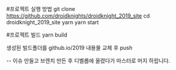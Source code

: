 #프로젝트 실행 방법
git clone https://github.com/droidknights/droidknight_2019_site
cd droidknight_2019_site
yarn
yarn start

#프로젝트 빌드
yarn build

생성된 빌드폴더를 github.io/2019 내용물 교체 후 push

--
이슈 만들고 브렌치 만든 후 디벨롭에 올렸다가 마스터로 머지 하랍니다.
